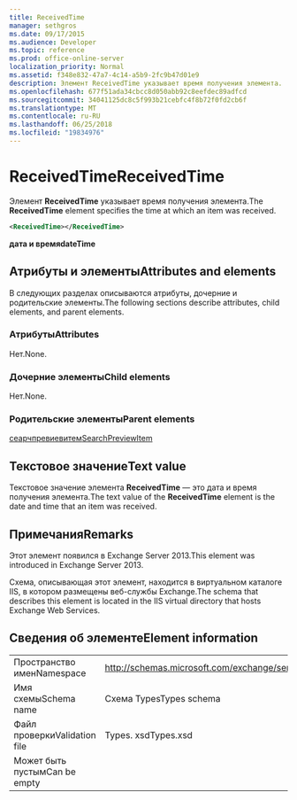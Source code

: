 ```yaml
---
title: ReceivedTime
manager: sethgros
ms.date: 09/17/2015
ms.audience: Developer
ms.topic: reference
ms.prod: office-online-server
localization_priority: Normal
ms.assetid: f348e832-47a7-4c14-a5b9-2fc9b47d01e9
description: Элемент ReceivedTime указывает время получения элемента.
ms.openlocfilehash: 677f51ada34cbcc8d050abb92c8eefdec89adfcd
ms.sourcegitcommit: 34041125dc8c5f993b21cebfc4f8b72f0fd2cb6f
ms.translationtype: MT
ms.contentlocale: ru-RU
ms.lasthandoff: 06/25/2018
ms.locfileid: "19834976"
---
```

# <a name="receivedtime"></a><span data-ttu-id="b5b93-103">ReceivedTime</span><span class="sxs-lookup"><span data-stu-id="b5b93-103">ReceivedTime</span></span>

<span data-ttu-id="b5b93-104">Элемент **ReceivedTime** указывает время получения элемента.</span><span class="sxs-lookup"><span data-stu-id="b5b93-104">The **ReceivedTime** element specifies the time at which an item was received.</span></span> 
  
```XML
<ReceivedTime></ReceivedTime>
```

 <span data-ttu-id="b5b93-105">**дата и время**</span><span class="sxs-lookup"><span data-stu-id="b5b93-105">**dateTime**</span></span>
## <a name="attributes-and-elements"></a><span data-ttu-id="b5b93-106">Атрибуты и элементы</span><span class="sxs-lookup"><span data-stu-id="b5b93-106">Attributes and elements</span></span>

<span data-ttu-id="b5b93-107">В следующих разделах описываются атрибуты, дочерние и родительские элементы.</span><span class="sxs-lookup"><span data-stu-id="b5b93-107">The following sections describe attributes, child elements, and parent elements.</span></span>
  
### <a name="attributes"></a><span data-ttu-id="b5b93-108">Атрибуты</span><span class="sxs-lookup"><span data-stu-id="b5b93-108">Attributes</span></span>

<span data-ttu-id="b5b93-109">Нет.</span><span class="sxs-lookup"><span data-stu-id="b5b93-109">None.</span></span>
  
### <a name="child-elements"></a><span data-ttu-id="b5b93-110">Дочерние элементы</span><span class="sxs-lookup"><span data-stu-id="b5b93-110">Child elements</span></span>

<span data-ttu-id="b5b93-111">Нет.</span><span class="sxs-lookup"><span data-stu-id="b5b93-111">None.</span></span>
  
### <a name="parent-elements"></a><span data-ttu-id="b5b93-112">Родительские элементы</span><span class="sxs-lookup"><span data-stu-id="b5b93-112">Parent elements</span></span>

[<span data-ttu-id="b5b93-113">сеарчпревиевитем</span><span class="sxs-lookup"><span data-stu-id="b5b93-113">SearchPreviewItem</span></span>](searchpreviewitem.md)
  
## <a name="text-value"></a><span data-ttu-id="b5b93-114">Текстовое значение</span><span class="sxs-lookup"><span data-stu-id="b5b93-114">Text value</span></span>

<span data-ttu-id="b5b93-115">Текстовое значение элемента **ReceivedTime** — это дата и время получения элемента.</span><span class="sxs-lookup"><span data-stu-id="b5b93-115">The text value of the **ReceivedTime** element is the date and time that an item was received.</span></span> 
  
## <a name="remarks"></a><span data-ttu-id="b5b93-116">Примечания</span><span class="sxs-lookup"><span data-stu-id="b5b93-116">Remarks</span></span>

<span data-ttu-id="b5b93-117">Этот элемент появился в Exchange Server 2013.</span><span class="sxs-lookup"><span data-stu-id="b5b93-117">This element was introduced in Exchange Server 2013.</span></span>
  
<span data-ttu-id="b5b93-118">Схема, описывающая этот элемент, находится в виртуальном каталоге IIS, в котором размещены веб-службы Exchange.</span><span class="sxs-lookup"><span data-stu-id="b5b93-118">The schema that describes this element is located in the IIS virtual directory that hosts Exchange Web Services.</span></span>
  
## <a name="element-information"></a><span data-ttu-id="b5b93-119">Сведения об элементе</span><span class="sxs-lookup"><span data-stu-id="b5b93-119">Element information</span></span>

|||
|:-----|:-----|
|<span data-ttu-id="b5b93-120">Пространство имен</span><span class="sxs-lookup"><span data-stu-id="b5b93-120">Namespace</span></span>  <br/> |http://schemas.microsoft.com/exchange/services/2006/types  <br/> |
|<span data-ttu-id="b5b93-121">Имя схемы</span><span class="sxs-lookup"><span data-stu-id="b5b93-121">Schema name</span></span>  <br/> |<span data-ttu-id="b5b93-122">Схема Types</span><span class="sxs-lookup"><span data-stu-id="b5b93-122">Types schema</span></span>  <br/> |
|<span data-ttu-id="b5b93-123">Файл проверки</span><span class="sxs-lookup"><span data-stu-id="b5b93-123">Validation file</span></span>  <br/> |<span data-ttu-id="b5b93-124">Types. xsd</span><span class="sxs-lookup"><span data-stu-id="b5b93-124">Types.xsd</span></span>  <br/> |
|<span data-ttu-id="b5b93-125">Может быть пустым</span><span class="sxs-lookup"><span data-stu-id="b5b93-125">Can be empty</span></span>  <br/> ||
   

